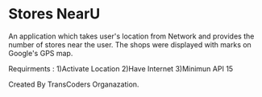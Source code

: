 # Stores NearU
An  application which takes user's location from Network and provides the number of stores near the user. The shops  were displayed with marks on Google's GPS map.


Requirments :
1)Activate Location 
2)Have Internet
3)Minimun API 15


Created By TransCoders Organazation.
